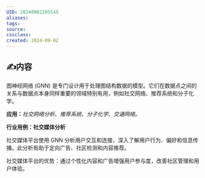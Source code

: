 ```yaml
---
UID: 20240902205545 
aliases: 
tags: 
source: 
cssclass: 
created: 2024-09-02
---
```


## ✍内容

图神经网络 (GNN) 是专门设计用于处理图结构数据的模型。它们在数据点之间的关系与数据点本身同样重要的领域特别有用，例如社交网络、推荐系统和分子化学。

**应用：**_社交网络分析、推荐系统、分子化学、交通网络。_

**行业用例：社交媒体分析**

社交媒体平台使用 GNN 分析用户交互和连接，深入了解用户行为、偏好和信息传播。此分析有助于定向广告、社区检测和内容推荐。

社交媒体平台的优势：通过个性化内容和广告增强用户参与度，改善社区管理和用户体验。
